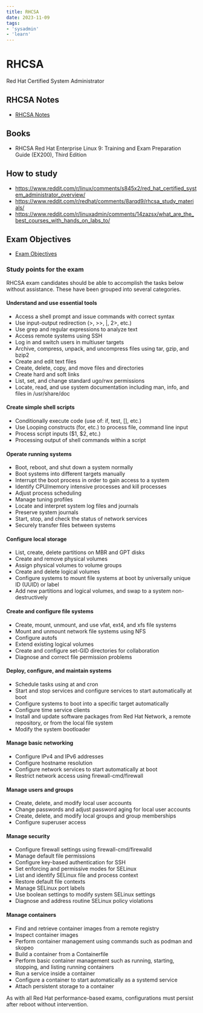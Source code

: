 ```yaml
---
title: RHCSA
date: 2023-11-09
tags:
- 'sysadmin'
- 'learn'
---
```


# RHCSA

Red Hat Certified System Administrator

## RHCSA Notes

* [RHCSA Notes](202402170826-rhcsa-notes.md)

## Books

* RHCSA Red Hat Enterprise Linux 9: Training and Exam Preparation Guide (EX200), Third Edition

## How to study

* https://www.reddit.com/r/linux/comments/s845x2/red_hat_certified_system_administrator_overview/
* https://www.reddit.com/r/redhat/comments/8arqd9/rhcsa_study_materials/
* https://www.reddit.com/r/linuxadmin/comments/14zazsx/what_are_the_best_courses_with_hands_on_labs_to/

## Exam Objectives

* [Exam Objectives](https://www.redhat.com/en/services/training/ex200-red-hat-certified-system-administrator-rhcsa-exam?section=objectives)

### Study points for the exam

RHCSA exam candidates should be able to accomplish the tasks below without assistance. These have been grouped into several categories.

#### Understand and use essential tools

- Access a shell prompt and issue commands with correct syntax
- Use input-output redirection (>, >>, |, 2>, etc.)
- Use grep and regular expressions to analyze text
- Access remote systems using SSH
- Log in and switch users in multiuser targets
- Archive, compress, unpack, and uncompress files using tar, gzip, and bzip2
- Create and edit text files
- Create, delete, copy, and move files and directories
- Create hard and soft links
- List, set, and change standard ugo/rwx permissions
- Locate, read, and use system documentation including man, info, and files in /usr/share/doc

#### Create simple shell scripts

- Conditionally execute code (use of: if, test, [], etc.)
- Use Looping constructs (for, etc.) to process file, command line input
- Process script inputs ($1, $2, etc.)
- Processing output of shell commands within a script

#### Operate running systems

- Boot, reboot, and shut down a system normally
- Boot systems into different targets manually
- Interrupt the boot process in order to gain access to a system
- Identify CPU/memory intensive processes and kill processes
- Adjust process scheduling
- Manage tuning profiles
- Locate and interpret system log files and journals
- Preserve system journals
- Start, stop, and check the status of network services
- Securely transfer files between systems

#### Configure local storage

- List, create, delete partitions on MBR and GPT disks
- Create and remove physical volumes
- Assign physical volumes to volume groups
- Create and delete logical volumes
- Configure systems to mount file systems at boot by universally unique ID (UUID) or label
- Add new partitions and logical volumes, and swap to a system non-destructively

#### Create and configure file systems

- Create, mount, unmount, and use vfat, ext4, and xfs file systems
- Mount and unmount network file systems using NFS
- Configure autofs
- Extend existing logical volumes
- Create and configure set-GID directories for collaboration
- Diagnose and correct file permission problems

#### Deploy, configure, and maintain systems

- Schedule tasks using at and cron
- Start and stop services and configure services to start automatically at boot
- Configure systems to boot into a specific target automatically
- Configure time service clients
- Install and update software packages from Red Hat Network, a remote repository, or from the local file system
- Modify the system bootloader

#### Manage basic networking

- Configure IPv4 and IPv6 addresses
- Configure hostname resolution
- Configure network services to start automatically at boot
- Restrict network access using firewall-cmd/firewall

#### Manage users and groups

- Create, delete, and modify local user accounts
- Change passwords and adjust password aging for local user accounts
- Create, delete, and modify local groups and group memberships
- Configure superuser access

#### Manage security

- Configure firewall settings using firewall-cmd/firewalld
- Manage default file permissions
- Configure key-based authentication for SSH
- Set enforcing and permissive modes for SELinux
- List and identify SELinux file and process context
- Restore default file contexts
- Manage SELinux port labels
- Use boolean settings to modify system SELinux settings
- Diagnose and address routine SELinux policy violations

#### Manage containers

- Find and retrieve container images from a remote registry
- Inspect container images
- Perform container management using commands such as podman and skopeo
- Build a container from a Containerfile
- Perform basic container management such as running, starting, stopping, and listing running containers
- Run a service inside a container
- Configure a container to start automatically as a systemd service
- Attach persistent storage to a container

As with all Red Hat performance-based exams, configurations must persist after reboot without intervention.